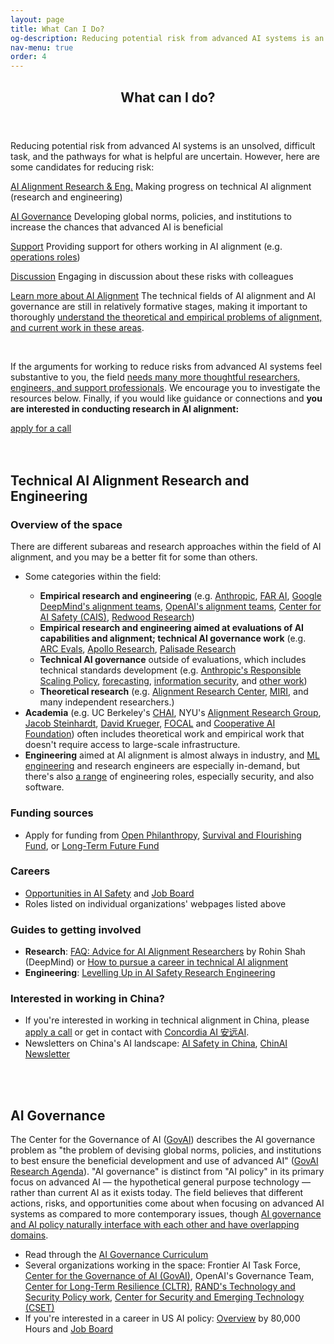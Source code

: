 ```yaml
---
layout: page
title: What Can I Do?
og-description: Reducing potential risk from advanced AI systems is an unsolved, difficult task. The communities that are working on this are relatively small, and the pathways for what is helpful are uncertain. However, here are some candidates for reducing risk.
nav-menu: true
order: 4
---
```


<!-- Main -->
<div id="main" class="alt">

<!-- One -->
<section id="one">
	<div class="inner">
		<header class="major">
			<h1>What can I do?</h1>
		</header>

<p>Reducing potential risk from advanced AI systems is an unsolved, difficult task, and the pathways for what is helpful are uncertain. However, here are some candidates for reducing risk:</p> 

<div class="row">
	<div class="6u 12u$(small)">
	<p><a href="#technical" class="button fit">AI Alignment Research & Eng.</a> Making progress on technical AI alignment (research and engineering)</p>
	</div>
	<div class="6u 12u$(small)">
	<p><a href="#governance" class="button fit">AI Governance</a> Developing global norms, policies, and institutions to increase the chances that advanced AI is beneficial</p>
	</div>
</div>
<div class="row">
	<div class="6u 12u$(small)">
	<p><a href="#" class="button fit disabled">Support</a> Providing support for others working in AI alignment (e.g. <a href="https://jobs.80000hours.org/?refinementList%5Btags_area%5D%5B0%5D=AI%20safety%20%26%20policy&refinementList%5Btags_area%5D%5B1%5D=Forecasting&refinementList%5Btags_skill%5D%5B0%5D=Management&refinementList%5Btags_skill%5D%5B1%5D=Operations">operations roles</a>)</p>
	</div>
	<div class="6u 12u$(small)">
	<p><a href="#" class="button disabled fit">Discussion</a> Engaging in discussion about these risks with colleagues</p>
	</div>
</div>

<div class="row">
	<div class="12u 12u$(small)">
	<p><a href="resources" class="button fit">Learn more about AI Alignment</a> The technical fields of AI alignment and AI governance are still in relatively formative stages, making it important to thoroughly <a href="resources">understand the theoretical and empirical problems of alignment, and current work in these areas</a>.</p>
	</div>
</div>

<br>
<div id="calltoaction" class="box box-blue special">
	<p> If the arguments for working to reduce risks from advanced AI systems feel substantive to you, the field <a href="https://80000hours.org/problem-profiles/artificial-intelligence/#what-can-you-do-concretely-to-help">needs many more thoughtful researchers, engineers, and support professionals</a>. We encourage you to investigate the resources below. Finally, if you would like guidance or connections and <b>you are interested in conducting research in AI alignment:</b></p>
	<a href="https://airtable.com/appPMHlJ6Z7XkDSEi/shrYnJIdu4kvWd2pB" class="button fit">apply for a call</a>
</div>
<br>






<div class="full-width-gray">
<br>
<div id="technical"><h2> Technical AI Alignment Research and Engineering </h2>

<h3> Overview of the space </h3>

<p> There are different subareas and research approaches within the field of AI alignment, and you may be a better fit for some than others.</p> 
<ul>
	<li>Some categories within the field:</li>
		<ul> 
			<li><b>Empirical research and engineering</b> (e.g. <a href="https://www.anthropic.com/">Anthropic</a>, <a href="far.ai">FAR AI</a>, <a href="https://deepmindsafetyresearch.medium.com/">Google DeepMind's alignment teams</a>, <a href="https://openai.com/blog/our-approach-to-alignment-research/">OpenAI's alignment teams</a>, <a href="safe.ai">Center for AI Safety (CAIS)</a>, <a href="https://www.redwoodresearch.org/">Redwood Research</a>)</li>
			<li><b>Empirical research and engineering aimed at evaluations of AI capabilities and alignment; technical AI governance work</b> (e.g. <a href="https://evals.alignment.org/">ARC Evals</a>, <a href="https://www.apolloresearch.ai/">Apollo Research</a>, <a href="https://palisaderesearch.org/">Palisade Research</a></li>
			<li><b>Technical AI governance</b> outside of evaluations, which includes technical standards development (e.g. <a href="https://www.anthropic.com/index/anthropics-responsible-scaling-policy">Anthropic's Responsible Scaling Policy</a>, <a href="https://epochai.org/">forecasting</a>, <a href="https://80000hours.org/career-reviews/information-security/">information security</a>, and <a href="https://forum.effectivealtruism.org/posts/BJtekdKrAufyKhBGw/ai-governance-needs-technical-work">other work</a>)</li>
			<li><b>Theoretical research</b> (e.g. <a href="https://alignment.org/">Alignment Research Center</a>, <a href="https://intelligence.org/">MIRI</a>, and many independent researchers.) </li>
		</ul> 
	<li><b>Academia</b> (e.g. UC Berkeley's <a href="https://humancompatible.ai/">CHAI</a>, NYU's <a href="https://wp.nyu.edu/arg/">Alignment Research Group</a>, <a href="https://jsteinhardt.stat.berkeley.edu/">Jacob Steinhardt</a>, <a href="https://www.davidscottkrueger.com/">David Krueger</a>, <a href="http://www.cs.cmu.edu/~focal/"> FOCAL</a> and <a href="https://www.cooperativeai.com/foundation">Cooperative AI Foundation</a>) often includes theoretical work and empirical work that doesn't require access to large-scale infrastructure.</li>
	<li><b>Engineering</b> aimed at AI alignment is almost always in industry, and <a href="https://www.alignmentforum.org/posts/YDF7XhMThhNfHfim9/ai-safety-needs-great-engineers">ML engineering</a> and research engineers are especially in-demand, but there's also <a href="https://jobs.80000hours.org/?refinementList%5Btags_area%5D%5B0%5D=AI%20safety%20%26%20policy&refinementList%5Btags_skill%5D%5B0%5D=Software%20engineering">a range</a> of engineering roles, especially security, and also software.</li>
</ul>

<h3> Funding sources</h3>
<ul>
	<li>Apply for funding from <a href="https://www.openphilanthropy.org/how-to-apply-for-funding/">Open Philanthropy</a>, <a href="https://survivalandflourishing.fund/">Survival and Flourishing Fund</a>, or <a href="https://funds.effectivealtruism.org/funds/far-future">Long-Term Future Fund</a></li>
</ul>

<h3> Careers </h3>
<ul>
	<li><a href="https://aisafetyfundamentals.com/opportunities-board/">Opportunities in AI Safety</a> and <a href="https://jobs.80000hours.org/?refinementList%5Btags_area%5D%5B0%5D=AI%20safety%20%26%20policy&refinementList%5Btags_area%5D%5B1%5D=Forecasting&refinementList%5Btags_skill%5D%5B0%5D=Data&refinementList%5Btags_skill%5D%5B1%5D=Engineering&refinementList%5Btags_skill%5D%5B2%5D=Policy&refinementList%5Btags_skill%5D%5B3%5D=Research&refinementList%5Btags_skill%5D%5B4%5D=Software%20engineering">Job Board</a></li>
	<li> Roles listed on individual organizations' webpages listed above </li>
</ul>

<h3> Guides to getting involved </h3>
<ul>
	<li> <b>Research</b>: <a href="https://rohinshah.com/faq-career-advice-for-ai-alignment-researchers/">FAQ: Advice for AI Alignment Researchers</a> by Rohin Shah (DeepMind) or <a href="https://forum.effectivealtruism.org/posts/7WXPkpqKGKewAymJf/how-to-pursue-a-career-in-technical-ai-alignment"> How to pursue a career in technical AI alignment</a></li>
	<li><b>Engineering</b>:  <a href="https://docs.google.com/document/d/1b83_-eo9NEaKDKc9R3P5h5xkLImqMw8ADLmi__rkLo4/edit?usp=sharing">Levelling Up in AI Safety Research Engineering</a></li>
</ul>

<div class="box">
<h3> Interested in working in China? </h3>
<ul>
	<li>If you're interested in working in technical alignment in China, please <a href="https://airtable.com/appPMHlJ6Z7XkDSEi/shrYnJIdu4kvWd2pB">apply a call</a> or get in contact with <a href="https://concordia-consulting.com/">Concordia AI 安远AI</a>.</li>
	<li>Newsletters on China's AI landscape: <a href="https://aisafetychina.substack.com/">AI Safety in China</a>, <a href="https://chinai.substack.com/about">ChinAI Newsletter</a></li>
</ul>
</div>
<br>
</div>
</div>




<br>
<div id="governance"><h2> AI Governance </h2>

<p>The Center for the Governance of AI (<a href="https://www.governance.ai/">GovAI</a>) describes the AI governance problem as "the problem of devising global norms, policies, and institutions to best ensure the beneficial development and use of advanced AI" (<a href="https://uploads-ssl.webflow.com/614b70a71b9f71c9c240c7a7/61d48553bf2faf58c3900bd2_GovAI-Research-Agenda.pdf">GovAI Research Agenda</a>). "AI governance" is distinct from "AI policy" in its primary focus on advanced AI — the hypothetical general purpose technology — rather than current AI as it exists today. The field believes that different actions, risks, and opportunities come about when focusing on advanced AI systems as compared to more contemporary issues, though <a href="https://www.allandafoe.com/opportunity">AI governance and AI policy naturally interface with each other and have overlapping domains</a>.</p>
<ul>
	<li>Read through the <a href="https://www.agisafetyfundamentals.com/ai-governance-curriculum">AI Governance Curriculum</a></li>
<!-- 	<ul>
		<li>One highlight: <a href="https://forum.effectivealtruism.org/posts/ydpo7LcJWhrr2GJrx/the-longtermist-ai-governance-landscape-a-basic-overview">The longtermist AI governance landscape: a basic overview</a> (<a href="https://forum.effectivealtruism.org/topics/ai-governance">related posts</a>)</li>
	</ul> -->
	<li>Several organizations working in the space: Frontier AI Task Force, <a href="https://www.governance.ai/">Center for the Governance of AI (GovAI)</a>, OpenAI's Governance Team, <a href="https://www.longtermresilience.org/">Center for Long-Term Resilience (CLTR)</a>, <a href="https://www.rand.org/topics/science-technology-and-innovation-policy.html">RAND's Technology and Security Policy work</a>, <a href="https://cset.georgetown.edu/">Center for Security and Emerging Technology (CSET)</a>
	<li>If you're interested in a career in US AI policy: <a href="https://80000hours.org/articles/us-ai-policy/">Overview</a> by 80,000 Hours and <a href="https://jobs.80000hours.org/?refinementList%5Btags_area%5D%5B0%5D=AI%20safety%20%26%20policy&refinementList%5Btags_area%5D%5B1%5D=Forecasting&refinementList%5Btags_skill%5D%5B0%5D=Policy">Job Board</a></li>
</ul>
</div>
<br>



</div>
</section>

<!--
{% if false %}
<section id="two" class="bg-gray">
	<div class="inner">

<div id="book_a_call"><h2>Book a call</h2>
<p>If you're interested in working in AI alignment and advanced AI safety, please book a call with <a href="https://vaelgates.com">Vael Gates</a>, who leads this project and conducted the <a href=interviews>interviews</a> as part of their postdoctoral work with Stanford University.</p>

<form id="book_call_form" method="post" action="#">
	<div class="row uniform">
		<div class="6u 12u$(xsmall)">
			<input type="text" name="name" id="name" value="" placeholder="Name" />
		</div>
		<div class="6u$ 12u$(xsmall)">
			<input type="email" name="email" id="email" value="" placeholder="Email" />
		</div>
		<div class="12u$">
			<div class="select-wrapper">
				<select name="interest" id="interest">
					<option value=""> Interested in talking about... </option>
					<option value="AI Alignment Research or Engineering">AI Alignment Research or Engineering</option>
					<option value="AI Alignment Governance">AI Alignment Governance</option>
					<option value="Other">Other (please specify below)</option>
				</select>
			</div>
		</div>
		<div class="12u$">
			<textarea name="message" id="message" placeholder="Enter your message" rows="6"></textarea>
		</div>
		<div class="12u$">
			<ul class="actions">
				<li>
          <button class="button" id="send_form_button">
            <div class="button-progress-bar"></div>
            <div class="button-text">Send Message</div>
          </button>
        </li>
			</ul>
		</div>
	</div>
</form>
</div>

</div>
</section>

{% endif %}

</div>

{% if false %}
<script src="{{ "assets/js/book_call.js" | absolute_url }}" type="module"></script>
<script>
  window.contactEmail = "{{site.email}}"
</script>
{% endif %}
-->